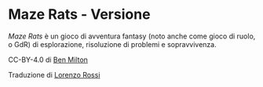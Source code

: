 # Maze Rats - Versione

*Maze Rats* è un gioco di avventura fantasy (noto anche come gioco di ruolo, o GdR) di esplorazione, risoluzione di problemi e sopravvivenza. 

CC-BY-4.0 di [Ben Milton](http://questingblog.com/)

Traduzione di [Lorenzo Rossi](https://oicn.icu/)